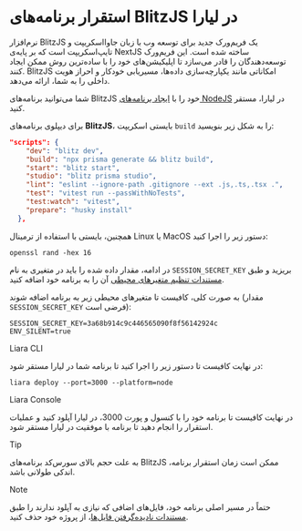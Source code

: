 # استقرار برنامه‌های BlitzJS در لیارا

نرم‌افزار BlitzJS یک فریم‌ورک جدید برای توسعه وب با زبان جاوااسکریپت و تایپ‌اسکریپت است که بر پایه‌ی NextJS ساخته شده است. این فریم‌ورک توسعه‌دهندگان را قادر می‌سازد تا اپلیکیشن‌های خود را با ساده‌ترین روش ممکن ایجاد کنند. BlitzJS امکاناتی مانند یکپارچه‌سازی داده‌ها، مسیریابی خودکار و احراز هویت داخلی را به شما، ارائه می‌دهد.

شما می‌توانید برنامه‌های BlitzJS خود را با [ایجاد برنامه‌های NodeJS](../../how-tos/create-app.md) در لیارا، مستقر کنید.

برای دیپلوی برنامه‌های **BlitzJS**، بایستی اسکریپت `build` را به شکل زیر بنویسید:

```json
"scripts": {
    "dev": "blitz dev",
    "build": "npx prisma generate && blitz build",
    "start": "blitz start",
    "studio": "blitz prisma studio",
    "lint": "eslint --ignore-path .gitignore --ext .js,.ts,.tsx .",
    "test": "vitest run --passWithNoTests",
    "test:watch": "vitest",
    "prepare": "husky install"
  },
```

همچنین، بایستی با استفاده از ترمینال Linux یا MacOS دستور زیر را اجرا کنید:

```
openssl rand -hex 16
```

در ادامه، مقدار داده شده را باید در متغیری به نام `SESSION_SECRET_KEY` بریزید و طبق [مستندات تنظیم متغیرهای محیطی](../../../../details/envs.md) آن را به برنامه خود اضافه کنید.

به صورت کلی، کافیست تا متغیرهای محیطی زیر به برنامه اضافه شوند (مقدار `SESSION_SECRET_KEY` فرضی است): 

```
SESSION_SECRET_KEY=3a68b914c9c446565090f8f56142924c
ENV_SILENT=true
```

Liara CLI

در نهایت کافیست تا دستور زیر را اجرا کنید تا برنامه شما در لیارا مستقر شود:

```
liara deploy --port=3000 --platform=node
```

Liara Console



در نهایت کافیست تا برنامه خود را با کنسول و پورت 3000، در لیارا آپلود کنید و عملیات استقرار را انجام دهید تا برنامه با موفقیت در لیارا مستقر شود.

> [!TIP]
> به علت حجم بالای سورس‌کد برنامه‌های BlitzJS ممکن است زمان استقرار برنامه، اندکی طولانی باشد.

> [!NOTE]
> حتماً در مسیر اصلی برنامه خود، فایل‌های اضافی که نیازی به آپلود ندارند را طبق [مستندات نادیده‌گرفتن فایل‌ها](../../../../details/ignoring-files.md)، از پروژه خود حذف کنید.
